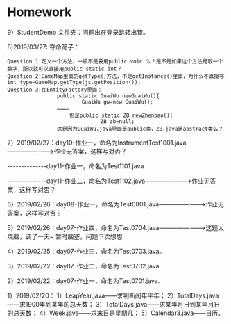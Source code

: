 # Homework

9）StudentDemo 文件夹：问题出在登录跳转出错。

8)2019/03/27: 夺命筛子：

    Question 1:定义一个方法，一般不是要用public void 么？是不是如果这个方法是取一个数字，所以就可以直接用public static int？
    Question 2:GameMap里面的getType()方法，不是getInstance()里面，为什么不直接写int type=GameMap.getType(js.getPosition());
    Question 3:在EntityFactory里面：
                    public static GuaiWu newGuaiWu(){
                            GuaiWu gw=new GuaiWu();
                    …………
                        但是public static ZB newZhenbao(){
                                  ZB zb=null;
                    这是因为GuaiWu.java里面是public类，ZB.java是abstract类么？
    

7）2019/02/27：day10-作业一，命名为InstrumentTest1001.java————————>作业无答案，这样写对否？

--------------day11-作业一，命名为Test1101.java

--------------day11-作业二，命名为Test1102.java————————>作业无答案，这样写对否？          



6）2019/02/26：day08-作业一，命名为Test0801.java————————>作业无答案，这样写对否？
                                                                        



5）2019/02/26：day07-作业四，命名为Test0704.java————————>这题太烧脑，调了一天~ 暂时脑塞，问题下次想想
                                                                         





4）2019/02/25：day07-作业三，命名为Test0703.java。 

3）2019/02/22：day07-作业二，命名为Test0702.java.         

2）2019/02/22：day07-作业一，命名为Test0701.java.

1）2019/02/20：
  1）LeapYear.java——求判断闰年平年；
  2）TotalDays.java——求1900年到某年的总天数；
  3）TotalDays.java——求某年月日到某年月日的总天数；
  4）Week.java——求末日是星期几；
  5）Calendar3.java——日历。
 

